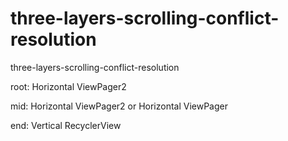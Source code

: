 # three-layers-scrolling-conflict-resolution

three-layers-scrolling-conflict-resolution

root: Horizontal ViewPager2

mid: Horizontal ViewPager2 or Horizontal ViewPager

end: Vertical RecyclerView

